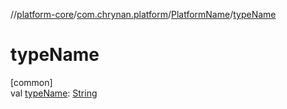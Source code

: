 //[platform-core](../../../index.md)/[com.chrynan.platform](../index.md)/[PlatformName](index.md)/[typeName](type-name.md)

# typeName

[common]\
val [typeName](type-name.md): [String](https://kotlinlang.org/api/latest/jvm/stdlib/kotlin/-string/index.html)
